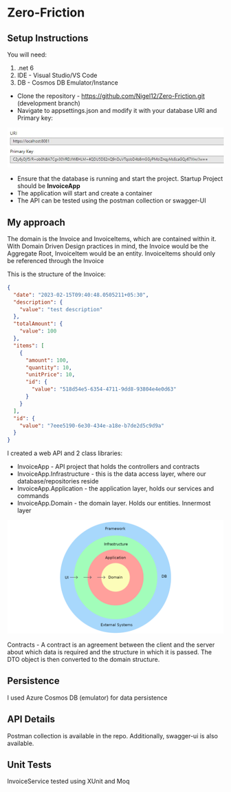 # Zero-Friction

## Setup Instructions

You will need:
1. .net 6
2. IDE - Visual Studio/VS Code
3. DB - Cosmos DB Emulator/Instance

* Clone the repository - https://github.com/Nigel12/Zero-Friction.git (development branch)
* Navigate to appsettings.json and modify it with your database URI and Primary key:

![DDD-Layers-Image](https://github.com/Nigel12/Zero-Friction/blob/development/Images/CosmosDBSettings.JPG?raw=true)

* Ensure that the database is running and start the project. Startup Project should be **InvoiceApp**
* The application will start and create a container
* The API can be tested using the postman collection or swagger-UI

## My approach

The domain is the Invoice and InvoiceItems, which are contained within it.
With Domain Driven Design practices in mind, the Invoice would be the Aggregate Root, InvoiceItem would be an entity. InvoiceItems should only be referenced through the Invoice

This is the structure of the Invoice:
```json
{
  "date": "2023-02-15T09:40:48.0505211+05:30",
  "description": {
    "value": "test description"
  },
  "totalAmount": {
    "value": 100
  },
  "items": [
    {
      "amount": 100,
      "quantity": 10,
      "unitPrice": 10,
      "id": {
        "value": "518d54e5-6354-4711-9dd8-93804e4e0d63"
      }
    }
  ],
  "id": {
    "value": "7eee5190-6e30-434e-a18e-b7de2d5c9d9a"
  }
}
```

I created a web API and 2 class libraries:
* InvoiceApp - API project that holds the controllers and contracts
* InvoiceApp.Infrastructure - this is the data access layer, where our database/repositories reside
* InvoiceApp.Application - the application layer, holds our services and commands
* InvoiceApp.Domain - the domain layer. Holds our entities. Innermost layer


![DDD-Layers-Image](https://github.com/Nigel12/Zero-Friction/blob/development/Images/dddlayers.png?raw=true)


Contracts - A contract is an agreement between the client and the server about which data is required and the structure in which it is passed. The DTO object is then converted to the domain structure.

## Persistence

I used Azure Cosmos DB (emulator) for data persistence

## API Details

Postman collection is available in the repo. Additionally, swagger-ui is also available.


## Unit Tests

InvoiceService tested using XUnit and Moq

